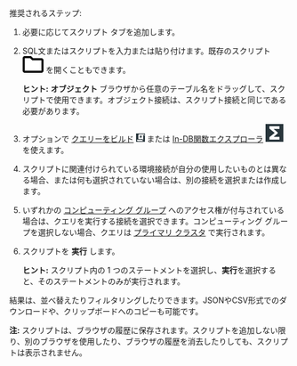 推奨されるステップ:

1.  必要に応じてスクリプト タブを追加します。

2.  SQL文またはスクリプトを入力または貼り付けます。既存のスクリプト ![icn-folder\_black\_15px.svg](Images/niz1696362597829.svg) を開くこともできます。

    **ヒント:** **オブジェクト** ブラウザから任意のテーブル名をドラッグして、スクリプトで使用できます。オブジェクト接続は、スクリプト接続と同じである必要があります。

3.  オプションで [クエリーをビルド](vkk1692059193535.md) ![""](Images/nsa1692141328702.png) または [In-DB関数エクスプローラ](iql1691540875799.md) ![""](Images/vxh1684731330989.svg) を使えます。

4.  スクリプトに関連付けられている環境接続が自分の使用したいものとは異なる場合、または何も選択されていない場合は、別の接続を選択または作成します。

5.  いずれかの [コンピューティング グループ](mqu1640280532737.md) へのアクセス権が付与されている場合は、クエリを実行する接続を選択できます。コンピューティング グループを選択しない場合、クエリは [プライマリ クラスタ](nmr1658424425362.md) で実行されます。

6.  スクリプトを **実行** します。

    **ヒント:** スクリプト内の 1 つのステートメントを選択し、**実行**を選択すると、そのステートメントのみが実行されます。

結果は、並べ替えたりフィルタリングしたりできます。JSONやCSV形式でのダウンロードや、クリップボードへのコピーも可能です。

**注:** スクリプトは、ブラウザの履歴に保存されます。スクリプトを追加しない限り、別のブラウザを使用したり、ブラウザの履歴を消去したりしても、スクリプトは表示されません。
